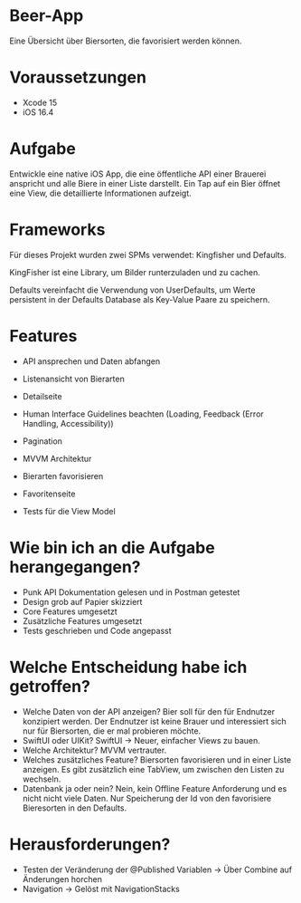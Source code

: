 # Beer-App
Eine Übersicht über Biersorten, die favorisiert werden können.

# Voraussetzungen
- Xcode 15
- iOS 16.4

# Aufgabe
Entwickle eine native iOS App, die eine öffentliche API einer Brauerei anspricht und alle Biere in einer Liste darstellt. Ein Tap auf ein Bier öffnet eine View, die detaillierte Informationen aufzeigt.

# Frameworks
Für dieses Projekt wurden zwei SPMs verwendet: Kingfisher und Defaults.

KingFisher ist eine Library, um Bilder runterzuladen und zu cachen.

Defaults vereinfacht die Verwendung von UserDefaults, um Werte persistent in der Defaults Database als Key-Value Paare zu speichern. 

# Features
- API ansprechen und Daten abfangen
- Listenansicht von Bierarten
- Detailseite
- Human Interface Guidelines beachten (Loading, Feedback (Error Handling, Accessibility))

- Pagination
- MVVM Architektur
- Bierarten favorisieren
- Favoritenseite
- Tests für die View Model

# Wie bin ich an die Aufgabe herangegangen?
- Punk API Dokumentation gelesen und in Postman getestet
- Design grob auf Papier skizziert
- Core Features umgesetzt
- Zusätzliche Features umgesetzt
- Tests geschrieben und Code angepasst

# Welche Entscheidung habe ich getroffen?
- Welche Daten von der API anzeigen? Bier soll für den für Endnutzer konzipiert werden. Der Endnutzer ist keine Brauer und interessiert sich nur für Biersorten, die er mal probieren möchte.
- SwiftUI oder UIKit? SwiftUI -> Neuer, einfacher Views zu bauen.
- Welche Architektur? MVVM vertrauter.
- Welches zusätzliches Feature? Biersorten favorisieren und in einer Liste anzeigen. Es gibt zusätzlich eine TabView, um zwischen den Listen zu wechseln.
- Datenbank ja oder nein? Nein, kein Offline Feature Anforderung und es nicht nicht viele Daten. Nur Speicherung der Id von den favorisiere Bieresorten in den Defaults.

# Herausforderungen?
- Testen der Veränderung der @Published Variablen -> Über Combine auf Änderungen horchen
- Navigation -> Gelöst mit NavigationStacks
